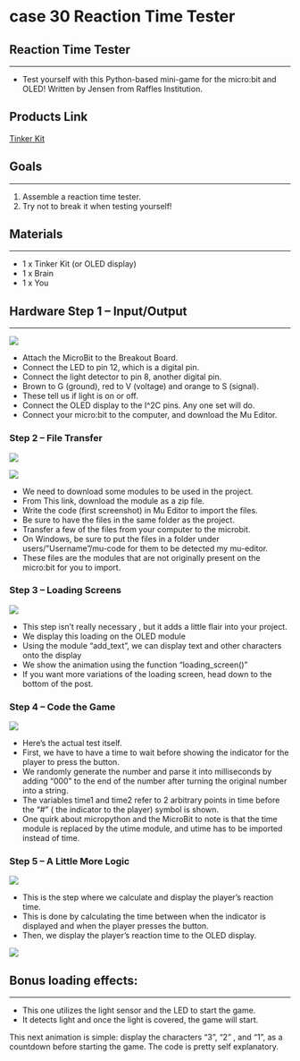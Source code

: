 # case 30 Reaction Time Tester 

## Reaction Time Tester
---
- Test yourself with this Python-based mini-game for the micro:bit and OLED! Written by Jensen from Raffles Institution.


## Products Link

[Tinker Kit](https://shop.elecfreaks.com/products/elecfreaks-micro-bit-tinker-kit-without-micro-bit-board?_pos=1&_sid=a3579b340&_ss=r)

## Goals
---

 1. Assemble a reaction time tester.
 2. Try not to break it when testing yourself!

 
              
## Materials
---
- 1 x Tinker Kit (or OLED display)
- 1 x Brain
- 1 x You


## Hardware Step 1 – Input/Output
---

![](./images/iEF8mjS.jpg)

- Attach the MicroBit to the Breakout Board.
- Connect the LED to pin 12, which is a digital pin.
- Connect the light detector to pin 8, another digital pin.
- Brown to G (ground), red to V (voltage) and orange to S (signal).
- These tell us if light is on or off.
- Connect the OLED display to the I^2C pins. Any one set will do.
- Connect your micro:bit to the computer, and download the Mu Editor.



### Step 2 – File Transfer


![](./images/GTOykBX.png)

![](./images/GheA49n.png)

- We need to download some modules to be used in the project.
- From This link, download the module as a zip file.
- Write the code (first screenshot)  in Mu Editor to import the files.
- Be sure to have the files in the same folder as the project.
- Transfer a few of the files from your computer to the microbit.
- On Windows, be sure to put the files in a folder under users/”Username”/mu-code for them to be detected my mu-editor.
- These files are the modules that are not originally present on the micro:bit for you to import.


### Step 3 – Loading Screens


![](./images/a673xL0.png)


- This step isn’t really necessary , but it adds a little flair into your project.
- We display this loading on the OLED module
- Using the module “add_text”, we can display text and other characters onto the display
- We show the animation using the function “loading_screen()”
- If you want more variations of the loading screen, head down to the bottom of the post.


### Step 4 – Code the Game


![](./images/FFzB46b.png)

- Here’s the actual test itself.
- First, we have to have a time to wait before showing the indicator for the player to press the button.
- We randomly generate the number and parse it into milliseconds by adding “000” to the end of the number after turning the original number into a string.
- The variables time1 and time2 refer to 2 arbitrary points in time before the “#” ( the indicator to the player) symbol is shown.
- One quirk about micropython and the MicroBit to note is that the time module is replaced by the utime module, and utime has to be imported instead of time.



### Step 5 – A Little More Logic


![](./images/brOmadg.png)

- This is the step where we calculate and display the player’s reaction time.
- This is done by calculating the time between when the indicator is displayed and when the player presses the button.
- Then, we display the player’s reaction time to the OLED display.

![](./images/siPzaXf.jpg)


## Bonus loading effects:
---

- This one utilizes the light sensor and the LED to start the game.
- It detects light and once the light is covered, the game will start.

This next animation is simple: display the characters “3”, “2” , and “1”, as a countdown before starting the game. The code is pretty self explanatory.
